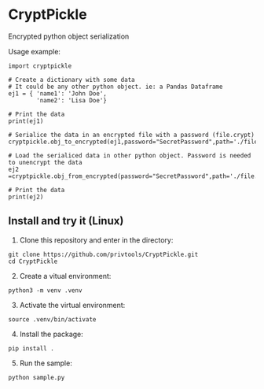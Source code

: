 # CryptPickle
Encrypted python object serialization

Usage example:
```
import cryptpickle

# Create a dictionary with some data
# It could be any other python object. ie: a Pandas Dataframe 
ej1 = { 'name1': 'John Doe',
        'name2': 'Lisa Doe'}

# Print the data
print(ej1)

# Serialice the data in an encrypted file with a password (file.crypt)
cryptpickle.obj_to_encrypted(ej1,password="SecretPassword",path='./file.crypt')

# Load the serialiced data in other python object. Password is needed to unencrypt the data
ej2 =cryptpickle.obj_from_encrypted(password="SecretPassword",path='./file.crypt')

# Print the data
print(ej2)
```

## Install and try it (Linux)

1. Clone this repository and enter in the directory:
```
git clone https://github.com/privtools/CryptPickle.git
cd CryptPickle
```

2. Create a vitual environment:
```
python3 -m venv .venv
```

3. Activate the virtual environment:
```
source .venv/bin/activate
```

4. Install the package:
```
pip install .
```

5. Run the sample:
```
python sample.py
```
